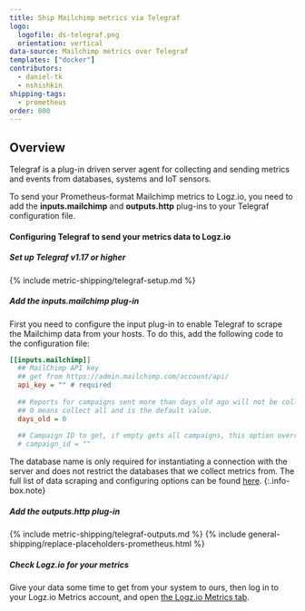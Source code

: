 ```yaml
---
title: Ship Mailchimp metrics via Telegraf
logo:
  logofile: ds-telegraf.png
  orientation: vertical
data-source: Mailchimp metrics over Telegraf
templates: ["docker"]
contributors:
  - daniel-tk
  - nshishkin
shipping-tags:  
  - prometheus
order: 800
---
```



## Overview

Telegraf is a plug-in driven server agent for collecting and sending metrics and events from databases, systems and IoT sensors.

To send your Prometheus-format Mailchimp metrics to Logz.io, you need to add the **inputs.mailchimp** and **outputs.http** plug-ins to your Telegraf configuration file.

#### Configuring Telegraf to send your metrics data to Logz.io

<div class="tasklist">

##### Set up Telegraf v1.17 or higher

{% include metric-shipping/telegraf-setup.md %}
 
##### Add the inputs.mailchimp plug-in

First you need to configure the input plug-in to enable Telegraf to scrape the Mailchimp data from your hosts. To do this, add the following code to the configuration file:


``` ini
[[inputs.mailchimp]]
  ## MailChimp API key
  ## get from https://admin.mailchimp.com/account/api/
  api_key = "" # required
  
  ## Reports for campaigns sent more than days_old ago will not be collected.
  ## 0 means collect all and is the default value.
  days_old = 0
  
  ## Campaign ID to get, if empty gets all campaigns, this option overrides days_old
  # campaign_id = ""
```

<!-- info-box-start:info -->
The database name is only required for instantiating a connection with the server and does not restrict the databases that we collect metrics from. The full list of data scraping and configuring options can be found [here](https://github.com/influxdata/telegraf/blob/release-1.18/plugins/inputs/mailchimp/README.md).
{:.info-box.note}
<!-- info-box-end -->

##### Add the outputs.http plug-in

{% include metric-shipping/telegraf-outputs.md %}
{% include general-shipping/replace-placeholders-prometheus.html %}

##### Check Logz.io for your metrics

Give your data some time to get from your system to ours, then log in to your Logz.io Metrics account, and open [the Logz.io Metrics tab](https://app.logz.io/#/dashboard/metrics/).


</div>
